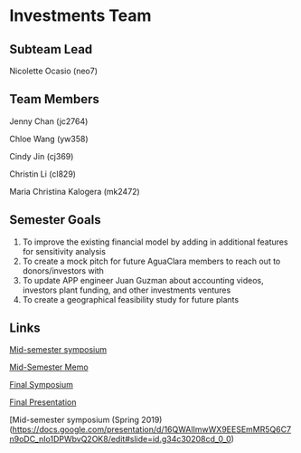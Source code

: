 # Investments Team

## Subteam Lead
Nicolette Ocasio (neo7)

## Team Members
Jenny Chan (jc2764)

Chloe Wang (yw358)

Cindy Jin (cj369)

Christin Li (cl829)

Maria Christina Kalogera (mk2472)

## Semester Goals
1. To improve the existing financial model by adding in additional features for sensitivity analysis
2. To create a mock pitch for future AguaClara members to reach out to donors/investors with 
3. To update APP engineer Juan Guzman about accounting videos, investors plant funding, and other investments ventures 
4. To create a geographical feasibility study for future plants 

## Links

[Mid-semester symposium](https://docs.google.com/presentation/d/1fSfu31Kt1ClVReuWGEF3kZqZzbG76lUMSZEKSdc7eFs/edit?usp=sharing)

[Mid-Semester Memo](https://docs.google.com/document/d/1u37sXH73nDevr-YWyTNWnN9L0W_iuBm-qfPT0j_BdWA/edit?usp=sharing)

[Final Symposium](https://docs.google.com/presentation/d/1ryxtot8Tcogb7Gez3Ab-QqY52U_zzSmNzNiJrnKori4/edit?usp=sharing)

[Final Presentation](https://www.youtube.com/watch?v=5x5J13468EE) 

[Mid-semester symposium (Spring 2019) (https://docs.google.com/presentation/d/16QWAlImwWX9EESEmMR5Q6C7n9oDC_nIo1DPWbvQ2OK8/edit#slide=id.g34c30208cd_0_0)
